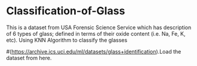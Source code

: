 # Classification-of-Glass
This is a dataset from USA Forensic Science Service which has description of 6 types of glass; defined in terms of their oxide content (i.e. Na, Fe, K, etc). Using KNN Algorithm to classify the glasses


#(https://archive.ics.uci.edu/ml/datasets/glass+identification).Load the dataset from here.


